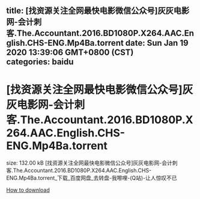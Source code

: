 
title: [找资源关注全网最快电影微信公众号]灰灰电影网-会计刺客.The.Accountant.2016.BD1080P.X264.AAC.English.CHS-ENG.Mp4Ba.torrent
date: Sun Jan 19 2020 13:39:06 GMT+0800 (CST)    
categories: baidu
---

# [找资源关注全网最快电影微信公众号]灰灰电影网-会计刺客.The.Accountant.2016.BD1080P.X264.AAC.English.CHS-ENG.Mp4Ba.torrent
size: 132.00 kB
 [找资源关注全网最快电影微信公众号]灰灰电影网-会计刺客.The.Accountant.2016.BD1080P.X264.AAC.English.CHS-ENG.Mp4Ba.torrent_下载_百度网盘_去转盘-我嚓哩-(Q站)-让人惊叹不已
 

[How to download](https://bpcam.bemobtrk.com/go/2ceec3aa-1ca2-46d6-b9ff-aaa5c184517c?jno=824)